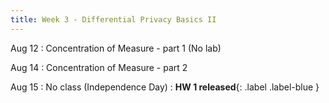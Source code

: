 ```yaml
---
title: Week 3 - Differential Privacy Basics II
---
```


Aug 12
: Concentration of Measure - part 1 (No lab)

Aug 14
:  Concentration of Measure - part 2

Aug 15
: No class (Independence Day)
: **HW 1 released**{: .label .label-blue }

